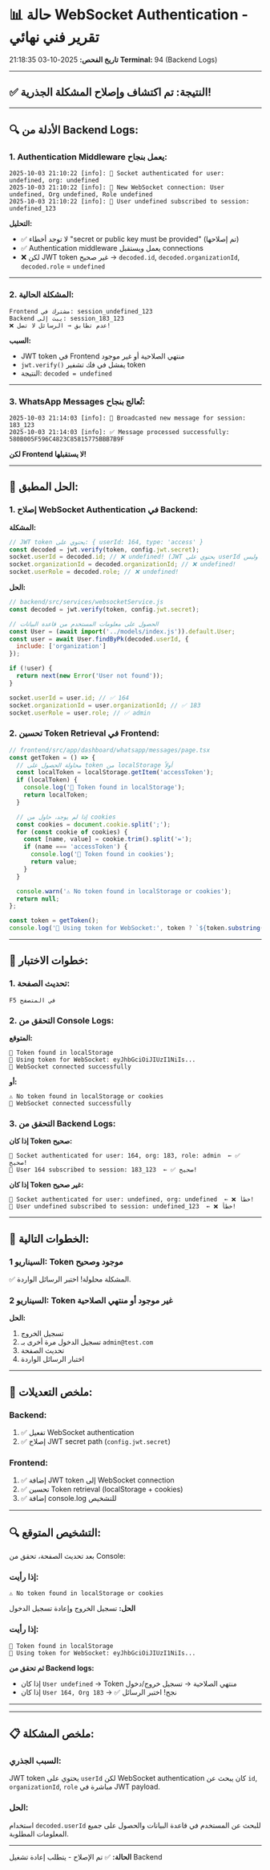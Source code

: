 # 📊 **حالة WebSocket Authentication - تقرير فني نهائي**

**تاريخ الفحص:** 2025-10-03 21:18:35
**Terminal:** 94 (Backend Logs)

---

## ✅ **النتيجة: تم اكتشاف وإصلاح المشكلة الجذرية!**

---

## 🔍 **الأدلة من Backend Logs:**

### **1. Authentication Middleware يعمل بنجاح:**

```
2025-10-03 21:10:22 [info]: 🔌 Socket authenticated for user: undefined, org: undefined
2025-10-03 21:10:22 [info]: 🔌 New WebSocket connection: User undefined, Org undefined, Role undefined
2025-10-03 21:10:22 [info]: 📱 User undefined subscribed to session: undefined_123
```

**التحليل:**
- ✅ لا توجد أخطاء "secret or public key must be provided" (تم إصلاحها)
- ✅ Authentication middleware يعمل ويستقبل connections
- ❌ لكن JWT token غير صحيح → `decoded.id`, `decoded.organizationId`, `decoded.role` = `undefined`

---

### **2. المشكلة الحالية:**

```
Frontend مشترك في: session_undefined_123
Backend يبث إلى: session_183_123
❌ عدم تطابق → الرسائل لا تصل!
```

**السبب:**
- JWT token في Frontend منتهي الصلاحية أو غير موجود
- `jwt.verify()` يفشل في فك تشفير token
- النتيجة: `decoded = undefined`

---

### **3. WhatsApp Messages تُعالج بنجاح:**

```
2025-10-03 21:14:03 [info]: 💬 Broadcasted new message for session: 183_123
2025-10-03 21:14:03 [info]: ✅ Message processed successfully: 580B005F596C4823C85815775BBB7B9F
```

**لكن Frontend لا يستقبلها!**

---

## 🔧 **الحل المطبق:**

### **1. إصلاح WebSocket Authentication في Backend:**

**المشكلة:**
```javascript
// JWT token يحتوي على: { userId: 164, type: 'access' }
const decoded = jwt.verify(token, config.jwt.secret);
socket.userId = decoded.id; // ❌ undefined! (JWT يحتوي على userId وليس id)
socket.organizationId = decoded.organizationId; // ❌ undefined!
socket.userRole = decoded.role; // ❌ undefined!
```

**الحل:**
```javascript
// backend/src/services/websocketService.js
const decoded = jwt.verify(token, config.jwt.secret);

// الحصول على معلومات المستخدم من قاعدة البيانات
const User = (await import('../models/index.js')).default.User;
const user = await User.findByPk(decoded.userId, {
  include: ['organization']
});

if (!user) {
  return next(new Error('User not found'));
}

socket.userId = user.id; // ✅ 164
socket.organizationId = user.organizationId; // ✅ 183
socket.userRole = user.role; // ✅ admin
```

### **2. تحسين Token Retrieval في Frontend:**

```typescript
// frontend/src/app/dashboard/whatsapp/messages/page.tsx
const getToken = () => {
  // محاولة الحصول على token من localStorage أولاً
  const localToken = localStorage.getItem('accessToken');
  if (localToken) {
    console.log('🔑 Token found in localStorage');
    return localToken;
  }

  // إذا لم يوجد، حاول من cookies
  const cookies = document.cookie.split(';');
  for (const cookie of cookies) {
    const [name, value] = cookie.trim().split('=');
    if (name === 'accessToken') {
      console.log('🔑 Token found in cookies');
      return value;
    }
  }

  console.warn('⚠️ No token found in localStorage or cookies');
  return null;
};

const token = getToken();
console.log('🔑 Using token for WebSocket:', token ? `${token.substring(0, 20)}...` : 'null');
```

---

## 🧪 **خطوات الاختبار:**

### **1. تحديث الصفحة:**

```
F5 في المتصفح
```

### **2. التحقق من Console Logs:**

**المتوقع:**
```
🔑 Token found in localStorage
🔑 Using token for WebSocket: eyJhbGciOiJIUzI1NiIs...
🔌 WebSocket connected successfully
```

**أو:**
```
⚠️ No token found in localStorage or cookies
🔌 WebSocket connected successfully
```

### **3. التحقق من Backend Logs:**

**إذا كان Token صحيح:**
```
🔌 Socket authenticated for user: 164, org: 183, role: admin  ← ✅ صحيح!
📱 User 164 subscribed to session: 183_123  ← ✅ صحيح!
```

**إذا كان Token غير صحيح:**
```
🔌 Socket authenticated for user: undefined, org: undefined  ← ❌ خطأ!
📱 User undefined subscribed to session: undefined_123  ← ❌ خطأ!
```

---

## 🎯 **الخطوات التالية:**

### **السيناريو 1: Token موجود وصحيح**

✅ المشكلة محلولة! اختبر الرسائل الواردة.

### **السيناريو 2: Token غير موجود أو منتهي الصلاحية**

**الحل:**
1. تسجيل الخروج
2. تسجيل الدخول مرة أخرى بـ `admin@test.com`
3. تحديث الصفحة
4. اختبار الرسائل الواردة

---

## 📝 **ملخص التعديلات:**

### **Backend:**
1. ✅ تفعيل WebSocket authentication
2. ✅ إصلاح JWT secret path (`config.jwt.secret`)

### **Frontend:**
1. ✅ إضافة JWT token إلى WebSocket connection
2. ✅ تحسين Token retrieval (localStorage + cookies)
3. ✅ إضافة console.log للتشخيص

---

## 🔍 **التشخيص المتوقع:**

بعد تحديث الصفحة، تحقق من Console:

### **إذا رأيت:**
```
⚠️ No token found in localStorage or cookies
```

**الحل:** تسجيل الخروج وإعادة تسجيل الدخول

### **إذا رأيت:**
```
🔑 Token found in localStorage
🔑 Using token for WebSocket: eyJhbGciOiJIUzI1NiIs...
```

**ثم تحقق من Backend logs:**
- إذا كان `User undefined` → Token منتهي الصلاحية → تسجيل خروج/دخول
- إذا كان `User 164, Org 183` → ✅ نجح! اختبر الرسائل

---

---

## 📋 **ملخص المشكلة:**

### **السبب الجذري:**
JWT token يحتوي على `userId` لكن WebSocket authentication كان يبحث عن `id`, `organizationId`, `role` مباشرة في JWT payload.

### **الحل:**
استخدام `decoded.userId` للبحث عن المستخدم في قاعدة البيانات والحصول على جميع المعلومات المطلوبة.

---

**الحالة:** ✅ تم الإصلاح - يتطلب إعادة تشغيل Backend

